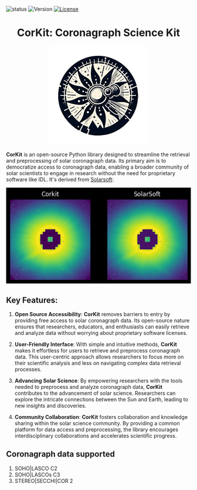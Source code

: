 
![status](https://img.shields.io/badge/status-beta-red.svg)
![Version](https://img.shields.io/pypi/v/corkit)
[![License](https://img.shields.io/badge/License-MIT-yellow.svg)](https://opensource.org/licenses/MIT)

<h1 style="text-align:center;">CorKit: Coronagraph Science Kit</h1>

<div style="text-align:center;">
    <img src="https://github.com/Jorgedavyd/corkit/blob/main/docs/source/logo.png">
</div>

**CorKit** is an open-source Python library designed to streamline the retrieval and preprocessing of solar coronagraph data. Its primary aim is to democratize access to coronagraph data, enabling a broader community of solar scientists to engage in research without the need for proprietary software like IDL. It's derived from [Solarsoft](https://www.lmsal.com/solarsoft/):

<div style="text-align:center;">
    <img src="https://github.com/Jorgedavyd/corkit/blob/main/docs/examples/c2.png">
</div>

## Key Features:

1. **Open Source Accessibility**: **CorKit** removes barriers to entry by providing free access to solar coronagraph data. Its open-source nature ensures that researchers, educators, and enthusiasts can easily retrieve and analyze data without worrying about proprietary software licenses.

2. **User-Friendly Interface**: With simple and intuitive methods, **CorKit** makes it effortless for users to retrieve and preprocess coronagraph data. This user-centric approach allows researchers to focus more on their scientific analysis and less on navigating complex data retrieval processes.

3. **Advancing Solar Science**: By empowering researchers with the tools needed to preprocess and analyze coronagraph data, **CorKit** contributes to the advancement of solar science. Researchers can explore the intricate connections between the Sun and Earth, leading to new insights and discoveries.

4. **Community Collaboration**: **CorKit** fosters collaboration and knowledge sharing within the solar science community. By providing a common platform for data access and preprocessing, the library encourages interdisciplinary collaborations and accelerates scientific progress.

## Coronagraph data supported
1. SOHO|LASCO C2
2. SOHO|LASCOs C3
3. STEREO|SECCHI|COR 2


